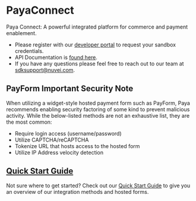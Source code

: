 # PayaConnect
Paya Connect: A powerful integrated platform for commerce and payment enablement.

* Please register with our [developer portal](https://developer.sandbox.payaconnect.com/) to request your sandbox credentials.
* API Documentation is [found here](https://docs.payaconnect.com/developers).
* If you have any questions please feel free to reach out to our team at sdksupport@nuvei.com.

## PayForm Important Security Note
When utilizing a widget-style hosted payment form such as PayForm, Paya recommends enabling security factoring of some kind to prevent malicious activity.  While the below-listed methods are not an exhaustive list, they are the most common: 

* Require login access (username/password)
* Utilize CAPTCHA/reCAPTCHA
* Tokenize URL that hosts access to the hosted form
* Utilize IP Address velocity detection

## [Quick Start Guide](https://github.com/PayaDev/PayaConnect/blob/master/QuickStart.md)

Not sure where to get started? Check out our [Quick Start Guide](https://github.com/PayaDev/PayaConnect/blob/master/QuickStart.md) to give you an overview of our integration methods and hosted forms.
